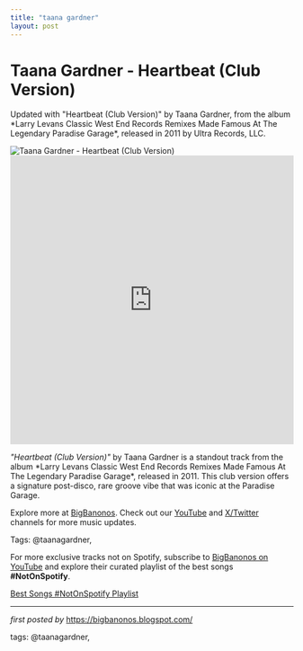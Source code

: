 ```yaml
---
title: "taana gardner"
layout: post
---
```

<!-- Title of the Post -->
<h1 >Taana Gardner - Heartbeat (Club Version)</h1> <!-- Introductory Text -->
<p >Updated with "Heartbeat (Club Version)" by Taana Gardner, from the album *Larry Levans Classic West End Records Remixes Made Famous At The Legendary Paradise Garage*, released in 2011 by Ultra Records, LLC.</p> <!-- Featured Image -->
<div > <img src="https://i.ytimg.com/vi/VoZCANbmJJY/sddefault.jpg?sqp=-oaymwEmCIAFEOAD8quKqQMa8AEB-AH-BIAC4AOKAgwIABABGEIgVChlMA8=&rs=AOn4CLDdKKrSFnbzbzbUICKXgNbg-xEnmw" alt="Taana Gardner - Heartbeat (Club Version)" />
</div> <!-- YouTube Video Embed -->
<div > <iframe width="100%" height="514" src="https://www.youtube.com/embed/7NiqRRaCp_o" title="Taana Gardner - Heartbeat (12'' Club Version) [With Lyrics]" frameborder="0" allow="accelerometer; autoplay; clipboard-write; encrypted-media; gyroscope; picture-in-picture; web-share" referrerpolicy="strict-origin-when-cross-origin" allowfullscreen></iframe>
</div> <!-- Song Information -->
<div > <p><em>"Heartbeat (Club Version)"</em> by Taana Gardner is a standout track from the album *Larry Levans Classic West End Records Remixes Made Famous At The Legendary Paradise Garage*, released in 2011. This club version offers a signature post-disco, rare groove vibe that was iconic at the Paradise Garage.</p>
</div> <!-- Footer Links -->
<div > <p>Explore more at <a href="https://bigbanonos.blogspot.com/" target="_blank">BigBanonos</a>. Check out our <a href="https://www.youtube.com/@BigBanonos" target="_blank">YouTube</a> and <a href="https://x.com/bigbanonos" target="_blank">X/Twitter</a> channels for more music updates.</p>
</div> <!-- Tags -->
<p >Tags: @taanagardner,</p>


<!--Subscribe and Playlist Links-->
<div>
    <p>For more exclusive tracks not on Spotify, subscribe to <a href="https://www.youtube.com/@BigBanonos" target="_blank">BigBanonos on YouTube</a> and explore their curated playlist of the best songs <strong>#NotOnSpotify</strong>.</p>
    <p><a href="https://www.youtube.com/playlist?list=PLtuNtuTatqI0kFahUCbtbfenC_ET5O_tr" target="_blank">Best Songs #NotOnSpotify Playlist<br /></a></p></div>

<hr />

<p><em>first posted by</em> <a href="https://bigbanonos.blogspot.com/" rel="noopener" target="_new">https://bigbanonos.blogspot.com/</a></p>

<p>tags: @taanagardner,</p>

